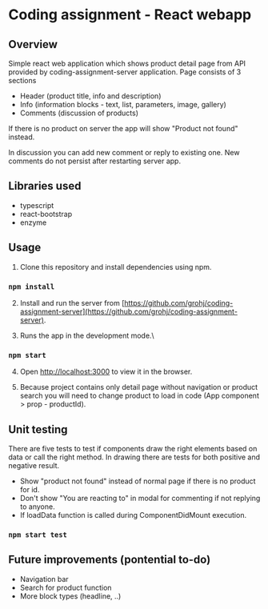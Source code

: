 # Coding assignment - React webapp

## Overview

Simple react web application which shows product detail page from API provided by coding-assignment-server application. 
Page consists of 3 sections
- Header (product title, info and description)
- Info (information blocks - text, list, parameters, image, gallery)
- Comments (discussion of products)

If there is no product on server the app will show "Product not found" instead.

In discussion you can add new comment or reply to existing one. New comments do not persist after restarting server app.

## Libraries used

- typescript
- react-bootstrap
- enzyme

## Usage

1. Clone this repository and install dependencies using npm.
### `npm install`

2. Install and run the server from [https://github.com/grohj/coding-assignment-server](https://github.com/grohj/coding-assignment-server).

3. Runs the app in the development mode.\
### `npm start`

4. Open [http://localhost:3000](http://localhost:3000) to view it in the browser.

5. Because project contains only detail page without navigation or product search you will need to change product to load in code (App component > prop - productId).
## Unit testing

There are five tests to test if components draw the right elements based on data or call the right method. In drawing there are tests for both positive and negative result.

- Show "product not found" instead of normal page if there is no product for id.
- Don't show "You are reacting to" in modal for commenting if not replying to anyone.
- If loadData function is called during ComponentDidMount execution. 

### `npm start test`

## Future improvements (pontential to-do)
- Navigation bar
- Search for product function
- More block types (headline, ..)
